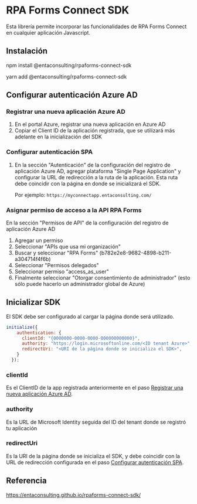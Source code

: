 # RPA Forms Connect SDK

Esta librería permite incorporar las funcionalidades de RPA Forms Connect en cualquier aplicación Javascript.

## Instalación

npm install @entaconsulting/rpaforms-connect-sdk

yarn add @entaconsulting/rpaforms-connect-sdk

## Configurar autenticación Azure AD

### Registrar una nueva aplicación Azure AD

1. En el portal Azure, registrar una nueva aplicación en Azure AD
2. Copiar el Client ID de la aplicación registrada, que se utilizará más adelante en la inicialización del SDK

### Configurar autenticación SPA

1. En la sección "Autenticación" de la configuración del registro de aplicación Azure AD, agregar plataforma "Single Page Application" y configurar la URL de redirección a la ruta de la aplicación. Esta ruta debe coincidir con la página en donde se inicializará el SDK.

    Por ejemplo: `https://myconnectapp.entaconsulting.com/`

### Asignar permiso de acceso a la API RPA Forms

En la sección "Permisos de API" de la configuración del registro de aplicación Azure AD

1. Agregar un permiso
2. Seleccionar "APIs que usa mi organización"
3. Buscar y seleccionar "RPA Forms" (b782e2e8-9682-4898-b211-a304714f4f6b)
4. Seleccionar "Permisos delegados"
5. Seleccionar permiso "access_as_user"
6. Finalmente seleccionar "Otorgar consentimiento de administrador" (esto sólo puede hacerlo un administrador global de Azure)

## Inicializar SDK

El SDK debe ser configurado al cargar la página donde será utilizado.

```javascript
initialize({
    authentication: {
      clientId: "{0000000-0000-0000-000000000000}",
      authority: "https://login.microsoftonline.com/<ID tenant Azure>",
      redirectUri: "<URI de la página donde se inicializa el SDK>",
    }
  });
```

### clientId

Es el ClientID de la app registrada anteriormente en el paso [Registrar una nueva aplicación Azure AD](#Registrar-una-nueva-aplicación-Azure-AD).

### authority

Es la URL de Microsoft Identity seguida del ID del tenant donde se registró tu aplicación

### redirectUri

Es la URI de la página donde se inicializa el SDK, y debe coincidir con la URL de redirección configurada en el paso [Configurar autenticación SPA](#Configurar-autenticación-SPA).

## Referencia

<https://entaconsulting.github.io/rpaforms-connect-sdk/>
